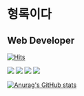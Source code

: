 # 형록이다
## Web Developer
[![Hits](https://hits.seeyoufarm.com/api/count/incr/badge.svg?url=https%3A%2F%2Fgithub.com%2Fhyeongrok7874&count_bg=%2379C83D&title_bg=%23555555&icon=&icon_color=%23E7E7E7&title=hits&edge_flat=false)](https://hits.seeyoufarm.com)

<img src="https://img.shields.io/badge/HTML5-orange?style=flat-square&logo=HTML5&logoColor=white"/></a>
<img src="https://img.shields.io/badge/CSS3-blue?style=flat-square&logo=CSS3&logoColor=white"/></a>
<img src="https://img.shields.io/badge/C-blue?style=flat-square&logo=C&logoColor=white"/></a>
<img src="https://img.shields.io/badge/Python-3766AB?style=flat-square&logo=Python&logoColor=white"/></a>

[![Anurag's GitHub stats](https://github-readme-stats.vercel.app/api?username=hyeongrok7874)](https://github.com/anuraghazra/github-readme-stats)
